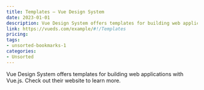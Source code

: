 ```yaml
---
title: Templates — Vue Design System
date: 2023-01-01
description: Vue Design System offers templates for building web applications with Vue.js. Check out their website to learn more.
link: https://vueds.com/example/#!/Templates
pricing: 
tags: 
- unsorted-bookmarks-1 
categories: 
- Unsorted 
---
```


Vue Design System offers templates for building web applications with Vue.js. Check out their website to learn more.